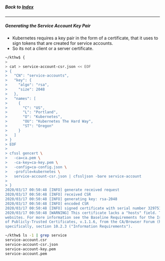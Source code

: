 ##### Back to [Index](README.md)

---

##### Generating the Service Account Key Pair

- Kubernetes requires a key pair in the form of a certificate, that it uses to sign tokens that are created for service accounts.
- So its not a client or a server certificate.

```bash
~/kthw$ {
> 
> cat > service-account-csr.json << EOF
> {
>   "CN": "service-accounts",
>   "key": {
>     "algo": "rsa",
>     "size": 2048
>   },
>   "names": [
>     {
>       "C": "US",
>       "L": "Portland",
>       "O": "Kubernetes",
>       "OU": "Kubernetes The Hard Way",
>       "ST": "Oregon"
>     }
>   ]
> }
> EOF
> 
> cfssl gencert \
>   -ca=ca.pem \
>   -ca-key=ca-key.pem \
>   -config=ca-config.json \
>   -profile=kubernetes \
>   service-account-csr.json | cfssljson -bare service-account
> 
> }
2020/03/17 00:50:48 [INFO] generate received request
2020/03/17 00:50:48 [INFO] received CSR
2020/03/17 00:50:48 [INFO] generating key: rsa-2048
2020/03/17 00:50:48 [INFO] encoded CSR
2020/03/17 00:50:48 [INFO] signed certificate with serial number 329751778921206850136687385475730123835159313625
2020/03/17 00:50:48 [WARNING] This certificate lacks a "hosts" field. This makes it unsuitable for
websites. For more information see the Baseline Requirements for the Issuance and Management
of Publicly-Trusted Certificates, v.1.1.6, from the CA/Browser Forum (https://cabforum.org);
specifically, section 10.2.3 ("Information Requirements").
```

```bash
~/kthw$ ls -1 | grep service
service-account.csr
service-account-csr.json
service-account-key.pem
service-account.pem
```